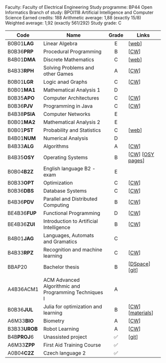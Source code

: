 Faculty: Faculty of Electrical Engineering​
Study programme:​ BP44 Open Informatics​
Branch of study: BPOI118 Artificial Intelligence and Computer Science
Earned credits: 188
Arithmetic average: 1,88 (exactly 15/8)​
Weighted average:​ 1,92 (exactly 561/292)​
Study grade: C


| Code           | Name​                                                  | Grade | Links                                                                                                                                                    |
| -------------- | ------------------------------------------------------ | :---: | -------------------------------------------------------------------------------------------------------------------------------------------------------- |
| B0B01**LAG** ​ | Linear Algebra​                                        |   E   | [[web](https://math.fel.cvut.cz/en/people/velebil/teaching/b0b01lag.html)]                                                                               |
| B0B36**PRP**​  | Procedural Programming​                                |   B   | [[CW](https://cw.fel.cvut.cz/b211/courses/b0b36prp/start)]                                                                                               |
| B4B01**DMA**​  | Discrete Mathematics​                                  |   C   | [[web](https://math.fel.cvut.cz/cz/lide/habala/teaching/dma.html)]                                                                                       |
| B4B33**RPH**​  | ​Solving Problems and other Games​                     |   A   | [[CW](https://cw.fel.cvut.cz/b211/courses/b4b33rph/start)]                                                                                               |
| B0B01**LGR**​  | Logic anad Graphs​                                     |   C   | [[CW](https://cw.fel.cvut.cz/b212/courses/b0b01lgr/start)]                                                                                               |
| B0B01**MA1**​  | Mathematical Analysis 1​                               |   D   |                                                                                                                                                          |
| B0B35**APO**​  | Computer Architectures​                                |   C   | [[CW](https://cw.fel.cvut.cz/b212/courses/b35apo/start)]                                                                                                 |
| B0B36**PJV**​  | Programming in Java​                                   |   C   | [[CW](https://cw.fel.cvut.cz/b212/courses/b0b36pjv/start)]                                                                                               |
| B4B38**PSIA**​ | Computer Networks​                                     |   E   |                                                                                                                                                          |
| B0B01**MA2**​  | Mathematical Analysis 2​                               |   E   |                                                                                                                                                          |
| B0B01**PST**​  | ​Probability and Statistics​                           |   C   | [[web](https://math.fel.cvut.cz/en/people/heliskat/01pst2.html)]                                                                                         |
| B4B01**NUM**​  | Numerical Analysis​                                    |   D   |                                                                                                                                                          |
| B4B33**ALG**​  | Algorithms​                                            |   A   | [[CW](https://cw.fel.cvut.cz/b231/courses/b4b33alg/start)]                                                                                               |
| B4B35**OSY**​  | Operating Systems​                                     |   B   | [[CW](https://cw.fel.cvut.cz/b231/courses/b4b35osy/start)] [[OSY pages](https://osy.pages.fel.cvut.cz/docs/cviceni/)]                                    |
| B0B04**B2Z**​  | English language B2 - exam​                            |   E   |                                                                                                                                                          |
| B0B33**OPT**​  | Optimization​                                          |   C   | [[CW](https://cw.fel.cvut.cz/b222/courses/b0b33opt/start)]                                                                                               |
| B0B36**DBS**​  | Database Systems​                                      |   C   | [[CW](https://cw.fel.cvut.cz/b222/courses/b0b36dbs/start)]                                                                                               |
| B4B36**PDV**​  | Parallel and Distributed Computing​                    |   B   | [[CW](https://cw.fel.cvut.cz/b222/courses/b4b36pdv/start)]                                                                                               |
| BE4B36**FUP**​ | Functional Programming​                                |   D   | [[CW](https://cw.fel.cvut.cz/b222/courses/fup/start)]                                                                                                    |
| BE4B36**ZUI**​ | Introduction to Artificial Intelligence​               |   B   | [[CW](https://cw.fel.cvut.cz/b222/courses/zui/start)]                                                                                                    |
| B4B01**JAG**​  | Languages, Automats and Gramatics​                     |   C   |                                                                                                                                                          |
| B4B33**RPZ**​  | Recognition and machine learning​                      |   C   | [[CW](https://cw.fel.cvut.cz/b231/courses/b4b33rpz/start)]                                                                                               |
| BBAP20​        | Bachelor thesis​                                       |   B   | [[DSpace](https://dspace.cvut.cz/handle/10467/115109)] [[git](https://github.com/ezvezdov/bachelor_thesis)]                                              |
|                |                                                        |       |                                                                                                                                                          |
| A4B36ACM1​     | ACM Advanced Algorithmic and Programming​ Techniques I |   A   |                                                                                                                                                          |
| B0B36**JUL**​  | Julia for optimization and learning​                   |   B   | [[CW](https://cw.fel.cvut.cz/b231/courses/b0b36jul/start)] [[materials](https://juliateachingctu.github.io/Julia-for-Optimization-and-Learning/stable/)] |
| A6M33**BIO**​  | Biometry                                               |   A   | [[CW](https://cw.fel.cvut.cz/b231/courses/a6m33bio/start)]                                                                                               |
| B3B33**UROB**​ | Robot Learning​                                        |   A   | [[CW](https://cw.fel.cvut.cz/b231/courses/b3b33urob/start)]                                                                                              |
| B4B**PROJ**6​  | Unassisted project​                                    |   ✅   | [[git](https://github.com/ezvezdov/Multilingual-semantic-similarity)]                                                                                    |
| A6M33**ZPP**​  | First Aid Training Course​                             |   ✅   |                                                                                                                                                          |
| A0B04**C2Z**​  | Czech language 2​                                      |   ✅   |                                                                                                                                                          |